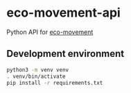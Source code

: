 # eco-movement-api

Python API for [eco-movement](https://maps.eco-movement.com/)

## Development environment

```bash
python3 -m venv venv
. venv/bin/activate
pip install -r requirements.txt
```
